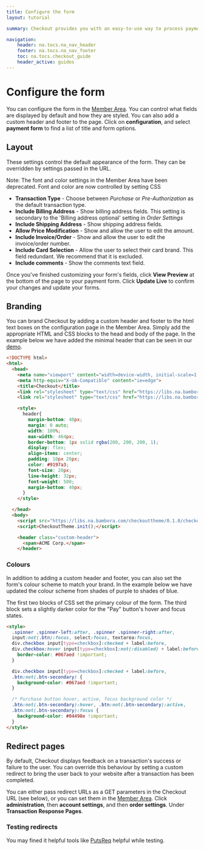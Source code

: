 ```yaml
---
title: Configure the form
layout: tutorial

summary: Checkout provides you with an easy-to-use way to process payments on your site.

navigation:
    header: na.tocs.na_nav_header
    footer: na.tocs.na_nav_footer
    toc: na.tocs.checkout_guide
    header_active: guides
---
```


# Configure the form
You can configure the form in the [Member Area](https://web.na.bambora.com). You can control what fields are displayed by default and how they are styled. You can also add a custom header and footer to the page. Click on **configuration**, and select **payment form** to find a list of title and form options.

## Layout
These settings control the default appearance of the form. They can be overridden by settings passed in the URL.

Note: The font and color settings in the Member Area have been deprecated. Font and color are now controlled by setting CSS

- **Transaction Type** - Choose between *Purchase* or *Pre-Authorization* as the default transaction type.
- **Include Billing Address** - Show billing address fields. This setting is secondary to the 'Billing address optional' setting in *Order Settings*
- **Include Shipping Address** - Show shipping address fields.
- **Allow Price Modification** - Show and allow the user to edit the amount.
- **Include Invoice/Order** - Show and allow the user to edit the invoice/order number.
- **Include Card Selection** - Allow the user to select their card brand. This field redundant. We recommend that it is excluded.
- **Include comments** - Show the comments text field.

Once you've finished customizing your form's fields, click **View Preview** at the bottom of the page to your payment form. Click **Update Live** to confirm your changes and update your forms.

## Branding
You can brand Checkout by adding a custom header and footer to the html text boxes on the configuration page in the Member Area. Simply add the appropriate HTML and CSS blocks to the head and body of the page. In the example below we have added the minimal header that can be seen in our [demo](https://web.na.bambora.com/scripts/payment/payment.asp?merchant_id=300204468&trnAmount=10.00&hashValue=198b1de5fae8e1671bdf720cbbf292e15671dfaa).

```html
<!DOCTYPE html>
<html>
  <head>
    <meta name="viewport" content="width=device-width, initial-scale=1.0">
    <meta http-equiv="X-UA-Compatible" content="ie=edge">
    <title>Checkout</title>
    <link rel="stylesheet" type="text/css" href="https://libs.na.bambora.com/checkouttheme/0.1.0/ui.bambora/ui.bambora.1.1.0.css">
    <link rel="stylesheet" type="text/css" href="https://libs.na.bambora.com/checkouttheme/0.1.0/style.css">

    <style>
      header{
        margin-bottom: 40px;
        margin: 0 auto;
        width: 100%;
        max-width: 464px;
        border-bottom: 1px solid rgba(200, 200, 200, 1);
        display: flex;
        align-items: center;
        padding: 10px 20px;
        color: #9197a3;
        font-size: 20px;
        line-height: 32px;
        font-weight: 500;
        margin-bottom: 40px;
      }
    </style>

  </head>
  <body>
    <script src="https://libs.na.bambora.com/checkouttheme/0.1.0/checkouttheme.min.js"></script>  	
    <script>CheckoutTheme.init();</script>

    <header class="custom-header">
      <span>ACME Corp.</span>
    </header>
```
<div style="margin-bottom:24px;"></div>

### Colours

In addition to adding a custom header and footer, you can also set the form's colour scheme to match your brand. In the example below we have updated the colour scheme from shades of purple to shades of blue.

The first two blocks of CSS set the primary colour of the form. The third block sets a slightly darker color for the "Pay" button's hover and focus states.

```html
<style>
  .spinner .spinner-left:after, .spinner .spinner-right:after,
  input:not(.btn):focus, select:focus, textarea:focus,
  div.checkbox input[type=checkbox]:checked + label:before,
  div.checkbox:hover input[type=checkbox]:not(:disabled) + label:before {
    border-color: #067aed !important;
  }

  div.checkbox input[type=checkbox]:checked + label:before,
  .btn:not(.btn-secondary) {
    background-color: #067aed !important;
  }

  /* Purchase button hover, active, focus background color */
  .btn:not(.btn-secondary):hover, .btn:not(.btn-secondary):active,
  .btn:not(.btn-secondary):focus {
    background-color: #04498e !important;
  }
</style>
```
<div style="margin-bottom:24px;"></div>

## Redirect pages
By default, Checkout displays feedback on a transaction's success or failure to the user. You can override this behaviour by setting a custom redirect to bring the user back to your website after a transaction has been completed.

You can either pass redirect URLs as a GET parameters in the Checkout URL (see below), or you can set them in the [Member Area](https://web.na.bambora.com). Click **administration**, then **account settings**, and then **order settings**. Under **Transaction Response Pages**.

### Testing redirects
You may fined it helpful tools like [PutsReq](http://putsreq.com) helpful while testing.
